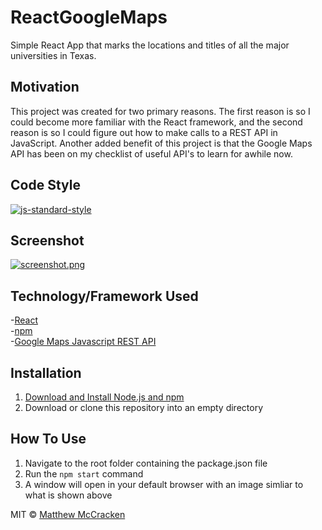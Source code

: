 # ReactGoogleMaps
Simple React App that marks the locations and titles of all the major universities in Texas.

## Motivation
This project was created for two primary reasons. The first reason is so I could become more familiar with the React framework, and the second reason is so I could figure out how to make calls to a REST API in JavaScript. Another added benefit of this project is that the Google Maps API has been on my checklist of useful API's to learn for awhile now.

## Code Style
[![js-standard-style](https://img.shields.io/badge/code%20style-standard-brightgreen.svg?style=flat)](https://github.com/feross/standard)
 
## Screenshot
[![screenshot.png](https://i.postimg.cc/Hkkx8Rxd/screenshot.png)](https://postimg.cc/QHvsR61y)

## Technology/Framework Used
-[React](https://reactjs.org/) </br>
-[npm](https://www.npmjs.com/) </br>
-[Google Maps Javascript REST API](https://developers.google.com/maps/documentation/javascript/overview?_ga=2.118635533.589379761.1608098143-1319315756.1593806590&_gac=1.263101694.1608098152.Cj0KCQiA2uH-BRCCARIsAEeef3mNwhSBCnYtfaonXdxJ2qNjm-X_yN_ipsa0Th2sKLWUQgH4BehGWXwaAjOxEALw_wcB)

## Installation
1. [Download and Install Node.js and npm](https://www.npmjs.com/get-npm)
2. Download or clone this repository into an empty directory

## How To Use
1. Navigate to the root folder containing the package.json file
2. Run the `npm start` command
3. A window will open in your default browser with an image simliar to what is shown above

MIT © [Matthew McCracken](https://github.com/mdm16c)
